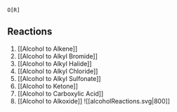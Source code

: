 ```smiles
O[R]
```
## Reactions
1. [[Alcohol to Alkene]]
2. [[Alcohol to Alkyl Bromide]]
3. [[Alcohol to Alkyl Halide]]
4. [[Alcohol to Alkyl Chloride]]
5. [[Alcohol to Alkyl Sulfonate]]
6. [[Alcohol to Ketone]]
7. [[Alcohol to Carboxylic Acid]]
8. [[Alcohol to Alkoxide]]
![[alcoholReactions.svg|800]]
